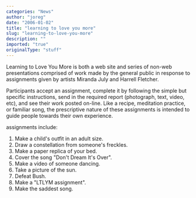 ```yaml
---
categories: "News"
author: "joreg"
date: "2006-01-02"
title: "learning to love you more"
slug: "learning-to-love-you-more"
description: ""
imported: "true"
originalType: "stuff"
---
```



<!--{SPLIT()}-->
Learning to Love You More is both a web site and series of non-web presentations comprised of work made by the general public in response to assignments given by artists Miranda July and Harrell Fletcher.

Participants accept an assignment, complete it by following the simple but specific instructions, send in the required report (photograph, text, video, etc), and see their work posted on-line. Like a recipe, meditation practice, or familiar song, the prescriptive nature of these assignments is intended to guide people towards their own experience.
<!--~~~-->

assignments include:
1. Make a child's outfit in an adult size.
9. Draw a constellation from someone's freckles.
16. Make a paper replica of your bed.
24. Cover the song "Don't Dream It's Over".
25. Make a video of someone dancing.
27. Take a picture of the sun.
41. Defeat Bush.
44. Make a "LTLYM assignment".
48. Make the saddest song.

[](http://www.learningtoloveyoumore.com)
<!--{SPLIT}-->